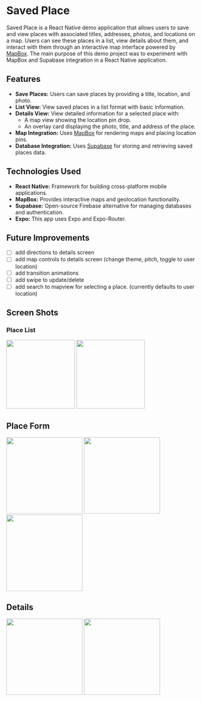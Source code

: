 # Saved Place

Saved Place is a React Native demo application that allows users to save and view places with associated titles, addresses, photos, and locations on a map. 
Users can see these places in a list, view details about them, and interact with them through an interactive map interface powered by [MapBox](https://www.mapbox.com/).
The main purpose of this demo project was to experiment with MapBox and Supabase integration in a React Native application. 

## Features

- **Save Places:** Users can save places by providing a title, location, and photo.
- **List View:** View saved places in a list format with basic information.
- **Details View:** View detailed information for a selected place with:
  - A map view showing the location pin drop.
  - An overlay card displaying the photo, title, and address of the place.
- **Map Integration:** Uses [MapBox](https://www.mapbox.com/) for rendering maps and placing location pins.
- **Database Integration:** Uses [Supabase](https://supabase.io/) for storing and retrieving saved places data.

## Technologies Used

- **React Native:** Framework for building cross-platform mobile applications.
- **MapBox:** Provides interactive maps and geolocation functionality.
- **Supabase:** Open-source Firebase alternative for managing databases and authentication.
- **Expo:** This app uses Expo and Expo-Router.

## Future Improvements
- [ ] add directions to details screen
- [ ] add map controls to details screen (change theme, pitch, toggle to user location)
- [ ] add transition animations
- [ ] add swipe to update/delete
- [ ] add search to mapview for selecting a place. (currently defaults to user location)

## Screen Shots

### Place List
<img width="180" src="https://github.com/user-attachments/assets/a8271973-8d09-4e0c-a847-0ff268fe406f">
<img width="180" src="https://github.com/user-attachments/assets/ddce1844-0dfd-4b2c-bcf2-3c33d7014cc2">

## Place Form
<img width="200" src="https://github.com/user-attachments/assets/1c671c23-872d-41ff-990f-c290dda93aa9">
<img width="200" src="https://github.com/user-attachments/assets/19c7718a-e43f-43e8-9fd5-d36bfaa41434">
<img width="200" src="https://github.com/user-attachments/assets/5188f951-0195-4d30-a148-8eb7513459fb">

## Details
<img width="200" src="https://github.com/user-attachments/assets/b7806e99-0c02-4ad3-b25a-07e74d66e020">
<img width="200" src="https://github.com/user-attachments/assets/c5a3186f-8083-46a2-9dff-e125d8e291cb">


